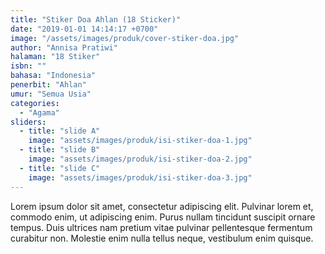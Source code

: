```yaml
---
title: "Stiker Doa Ahlan (18 Sticker)"
date: "2019-01-01 14:14:17 +0700"
image: "/assets/images/produk/cover-stiker-doa.jpg"
author: "Annisa Pratiwi"
halaman: "18 Stiker"
isbn: ""
bahasa: "Indonesia"
penerbit: "Ahlan"
umur: "Semua Usia"
categories: 
  - "Agama"
sliders: 
  - title: "slide A"
    image: "assets/images/produk/isi-stiker-doa-1.jpg"
  - title: "slide B"
    image: "assets/images/produk/isi-stiker-doa-2.jpg"
  - title: "slide C"
    image: "assets/images/produk/isi-stiker-doa-3.jpg"
---
```


Lorem ipsum dolor sit amet, consectetur adipiscing elit. Pulvinar lorem et, commodo enim, ut adipiscing enim. Purus nullam tincidunt suscipit ornare tempus. Duis ultrices nam pretium vitae pulvinar pellentesque fermentum curabitur non. Molestie enim nulla tellus neque, vestibulum enim quisque.
